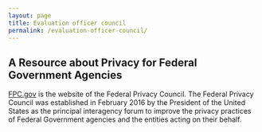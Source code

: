 ```yaml
---
layout: page
title: Evaluation officer council
permalink: /evaluation-officer-council/
---
```



<h2 class="font-sans-lg text-primary-darker">A Resource about Privacy for Federal Government Agencies</h2>


[FPC.gov](https://www.fpc.gov/) is the website of the Federal Privacy Council. The Federal Privacy Council 
was established in February 2016 by the President of the United States as the principal 
interagency forum to improve the privacy practices of Federal Government agencies 
and the entities acting on their behalf.

